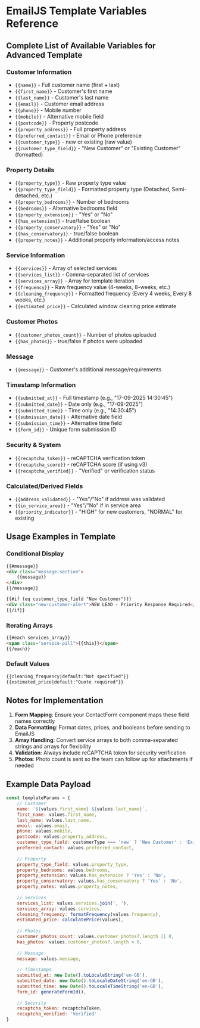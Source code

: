 # EmailJS Template Variables Reference

## Complete List of Available Variables for Advanced Template

### Customer Information
- `{{name}}` - Full customer name (first + last)
- `{{first_name}}` - Customer's first name
- `{{last_name}}` - Customer's last name
- `{{email}}` - Customer email address
- `{{phone}}` - Mobile number
- `{{mobile}}` - Alternative mobile field
- `{{postcode}}` - Property postcode
- `{{property_address}}` - Full property address
- `{{preferred_contact}}` - Email or Phone preference
- `{{customer_type}}` - new or existing (raw value)
- `{{customer_type_field}}` - "New Customer" or "Existing Customer" (formatted)

### Property Details
- `{{property_type}}` - Raw property type value
- `{{property_type_field}}` - Formatted property type (Detached, Semi-detached, etc.)
- `{{property_bedrooms}}` - Number of bedrooms
- `{{bedrooms}}` - Alternative bedrooms field
- `{{property_extension}}` - "Yes" or "No"
- `{{has_extension}}` - true/false boolean
- `{{property_conservatory}}` - "Yes" or "No"
- `{{has_conservatory}}` - true/false boolean
- `{{property_notes}}` - Additional property information/access notes

### Service Information
- `{{services}}` - Array of selected services
- `{{services_list}}` - Comma-separated list of services
- `{{services_array}}` - Array for template iteration
- `{{frequency}}` - Raw frequency value (4-weeks, 8-weeks, etc.)
- `{{cleaning_frequency}}` - Formatted frequency (Every 4 weeks, Every 8 weeks, etc.)
- `{{estimated_price}}` - Calculated window cleaning price estimate

### Customer Photos
- `{{customer_photos_count}}` - Number of photos uploaded
- `{{has_photos}}` - true/false if photos were uploaded

### Message
- `{{message}}` - Customer's additional message/requirements

### Timestamp Information
- `{{submitted_at}}` - Full timestamp (e.g., "17-09-2025 14:30:45")
- `{{submitted_date}}` - Date only (e.g., "17-09-2025")
- `{{submitted_time}}` - Time only (e.g., "14:30:45")
- `{{submission_date}}` - Alternative date field
- `{{submission_time}}` - Alternative time field
- `{{form_id}}` - Unique form submission ID

### Security & System
- `{{recaptcha_token}}` - reCAPTCHA verification token
- `{{recaptcha_score}}` - reCAPTCHA score (if using v3)
- `{{recaptcha_verified}}` - "Verified" or verification status

### Calculated/Derived Fields
- `{{address_validated}}` - "Yes"/"No" if address was validated
- `{{in_service_area}}` - "Yes"/"No" if in service area
- `{{priority_indicator}}` - "HIGH" for new customers, "NORMAL" for existing

## Usage Examples in Template

### Conditional Display
```html
{{#message}}
<div class="message-section">
    {{message}}
</div>
{{/message}}

{{#if (eq customer_type_field "New Customer")}}
<div class="new-customer-alert">NEW LEAD - Priority Response Required</div>
{{/if}}
```

### Iterating Arrays
```html
{{#each services_array}}
<span class="service-pill">{{this}}</span>
{{/each}}
```

### Default Values
```html
{{cleaning_frequency|default:"Not specified"}}
{{estimated_price|default:"Quote required"}}
```

## Notes for Implementation

1. **Form Mapping**: Ensure your ContactForm component maps these field names correctly
2. **Data Formatting**: Format dates, prices, and booleans before sending to EmailJS
3. **Array Handling**: Convert service arrays to both comma-separated strings and arrays for flexibility
4. **Validation**: Always include reCAPTCHA token for security verification
5. **Photos**: Photo count is sent so the team can follow up for attachments if needed

## Example Data Payload
```javascript
const templateParams = {
    // Customer
    name: `${values.first_name} ${values.last_name}`,
    first_name: values.first_name,
    last_name: values.last_name,
    email: values.email,
    phone: values.mobile,
    postcode: values.property_address,
    customer_type_field: customerType === 'new' ? 'New Customer' : 'Existing Customer',
    preferred_contact: values.preferred_contact,
    
    // Property
    property_type_field: values.property_type,
    property_bedrooms: values.bedrooms,
    property_extension: values.has_extension ? 'Yes' : 'No',
    property_conservatory: values.has_conservatory ? 'Yes' : 'No',
    property_notes: values.property_notes,
    
    // Services
    services_list: values.services.join(', '),
    services_array: values.services,
    cleaning_frequency: formatFrequency(values.frequency),
    estimated_price: calculatePrice(values),
    
    // Photos
    customer_photos_count: values.customer_photos?.length || 0,
    has_photos: values.customer_photos?.length > 0,
    
    // Message
    message: values.message,
    
    // Timestamps
    submitted_at: new Date().toLocaleString('en-GB'),
    submitted_date: new Date().toLocaleDateString('en-GB'),
    submitted_time: new Date().toLocaleTimeString('en-GB'),
    form_id: generateFormId(),
    
    // Security
    recaptcha_token: recaptchaToken,
    recaptcha_verified: 'Verified'
}
```
